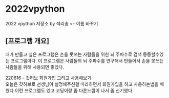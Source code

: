 # 2022vpython
2022 vpython 저장소 by 석리송 <- 이름 바꾸기
## [프로그램 개요]
내가 만들고 싶은 프로그램은 손을 못쓰는 사람들을 위한 뇌 주파수로 검색 등등할수있는 프로그램이다. 이 프로그램은  사람들의 뇌 주파수를 연구해서 만들어서 손을 못쓰는 사람들을 위해 사용되면 좋겠다. 


220616 - 갓허브 회원가입 그리고 사용해보기     
오늘은 갓허브로 선생님이 설명해주신걸 따라하면서 회원가입을 하고 사용하는법을 배웠다
이런 프로그램도 있고 코딩이랑 좀 다른느낌이 나서 좀 신기했다
